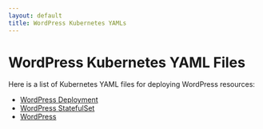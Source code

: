```yaml
---
layout: default
title: WordPress Kubernetes YAMLs
---
```


# WordPress Kubernetes YAML Files

Here is a list of Kubernetes YAML files for deploying WordPress resources:

- [WordPress Deployment](../yamls/wordpress/core_v1alpha1_deployment.yaml)
- [WordPress StatefulSet](../yamls/wordpress/core_v1alpha1_statefulset.yaml)
- [WordPress](../yamls/wordpress/web_v1alpha1_wordpress.yaml)
